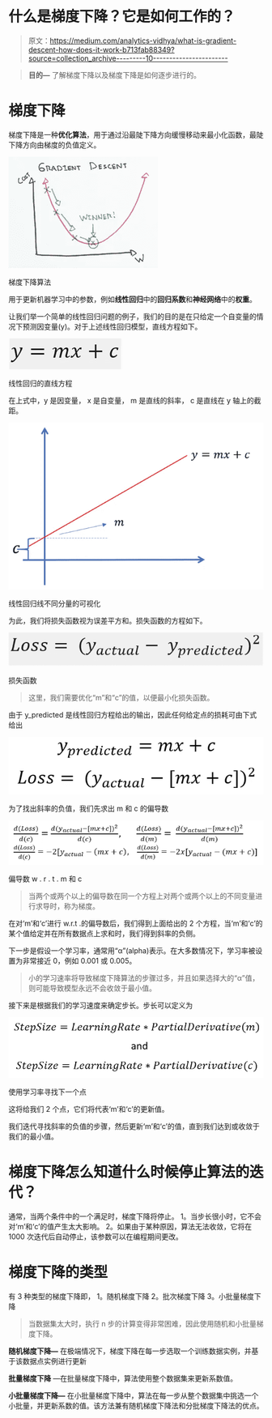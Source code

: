# 什么是梯度下降？它是如何工作的？

> 原文：<https://medium.com/analytics-vidhya/what-is-gradient-descent-how-does-it-work-b713fab88349?source=collection_archive---------10----------------------->

> **目的—** 了解梯度下降以及梯度下降是如何逐步进行的。

# 梯度下降

梯度下降是一种**优化算法**，用于通过沿最陡下降方向缓慢移动来最小化函数，最陡下降方向由梯度的负值定义。

![](img/7cd0ca64781c9e8c16995e9a4ac3a973.png)

梯度下降算法

用于更新机器学习中的参数，例如**线性回归**中的**回归系数**和**神经网络**中的**权重**。

让我们举一个简单的线性回归问题的例子，我们的目的是在只给定一个自变量的情况下预测因变量(y)。对于上述线性回归模型，直线方程如下。

![](img/c6e0b6bbdfc0eff70671ec460817379a.png)

线性回归的直线方程

在上式中，y 是因变量，
x 是自变量，
m 是直线的斜率，
c 是直线在 y 轴上的截距。

![](img/bd01d38a8dedf62272cb33624fe688b6.png)

线性回归线不同分量的可视化

为此，我们将损失函数视为误差平方和。损失函数的方程如下。

![](img/16e8b871396dce6b31035d7a299783b6.png)

损失函数

> 这里，我们需要优化“m”和“c”的值，以便最小化损失函数。

由于 y_predicted 是线性回归方程给出的输出，因此任何给定点的损耗可由下式给出

![](img/c93650707a75ece8afa4f76faf3f0c6b.png)

为了找出斜率的负值，我们先求出 m 和 c 的偏导数

![](img/35c23498c108d6a43839f02cc1440592.png)

偏导数 w . r . t . m 和 c

> 当两个或两个以上的偏导数在同一个方程上对两个或两个以上的不同变量进行求导时，称为梯度。

在对‘m’和‘c’进行 w.r.t .的偏导数后，我们得到上面给出的 2 个方程，当‘m’和‘c’的某个值给定并在所有数据点上求和时，我们得到斜率的负侧。

下一步是假设一个学习率，通常用“α”(alpha)表示。在大多数情况下，学习率被设置为非常接近 0，例如 0.001 或 0.005。

> 小的学习速率将导致梯度下降算法的步骤过多，并且如果选择大的“α”值，则可能导致模型永远不会收敛于最小值。

接下来是根据我们的学习速度来确定步长。步长可以定义为

![](img/018ca73734d4574bd81bb2c07849e2bd.png)

使用学习率寻找下一个点

这将给我们 2 个点，它们将代表‘m’和‘c’的更新值。

我们迭代寻找斜率的负值的步骤，然后更新‘m’和‘c’的值，直到我们达到或收敛于我们的最小值。

# 梯度下降怎么知道什么时候停止算法的迭代？

通常，当两个条件中的一个满足时，梯度下降将停止。
1。当步长很小时，它不会对‘m’和‘c’的值产生太大影响。
2。如果由于某种原因，算法无法收敛，它将在 1000 次迭代后自动停止，该参数可以在编程期间更改。

# 梯度下降的类型

有 3 种类型的梯度下降即，
1。随机梯度下降
2。批次梯度下降
3。小批量梯度下降

> 当数据集太大时，执行 n 步的计算变得非常困难，因此使用随机和小批量梯度下降。

**随机梯度下降—** 在极端情况下，梯度下降在每一步选取一个训练数据实例，并基于该数据点实例进行更新

**批量梯度下降** —在批量梯度下降中，算法使用整个数据集来更新系数值。

**小批量梯度下降—** 在小批量梯度下降中，算法在每一步从整个数据集中挑选一个小批量，并更新系数的值。该方法兼有随机梯度下降法和分批梯度下降法的优点。